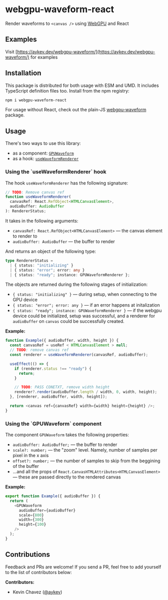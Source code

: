 # webgpu-waveform-react

Render waveforms to `<canvas />` using [WebGPU](https://developer.mozilla.org/en-US/docs/Web/API/WebGPU_API) and React

## Examples

Visit [https://aykev.dev/webgpu-waveform/](https://aykev.dev/webgpu-waveform/) for examples

## Installation

This package is distributed for both usage with ESM and UMD. It includes TypeScript definition files too. Install from the npm registry:

```bash
npm i webgpu-waveform-react
```

For usage without React, check out the plain-JS [webgpu-waveform](https://github.com/mrkev/webgpu-waveform/tree/main/packages/webgpu-waveform) package.

## Usage

There's two ways to use this library:

- as a component: <a href="#GPUWaveform">`GPUWaveform`</a>
- as a hook: <a href="#useWaveformRenderer">`useWaveformRenderer`</a>

<h3 id="useWaveformRenderer">Using the `useWaveformRenderer` hook</h3>

The hook `useWaveformRenderer` has the following signature:

```typescript
// TODO: Remove canvas ref
function useWaveformRenderer(
  canvasRef: React.RefObject<HTMLCanvasElement>,
  audioBuffer: AudioBuffer
): RendererStatus;
```

It takes in the following arguments:

- `canvasRef: React.RefObject<HTMLCanvasElement>` — the canvas element to render to
- `audioBuffer: AudioBuffer` — the buffer to render

And returns an object of the following type:

```typescript
type RendererStatus =
  | { status: "initializing" }
  | { status: "error"; error: any }
  | { status: "ready"; instance: GPUWaveformRenderer };
```

The objects are returned during the following stages of initialization:

- `{ status: "initializing" }` — during setup, when connecting to the GPU device
- `{ status: "error"; error: any }` — if an error happens at initalization
- `{ status: "ready"; instance: GPUWaveformRenderer }` — if the webgpu device could be initialized, setup was successful, and a renderer for `audioBuffer` on `canvas` could be successfully created.

**Example:**

```javascript
function Example({ audioBuffer, width, height }) {
  const canvasRef = useRef < HTMLCanvasElement > null;
  // TODO: remove canvas ref
  const renderer = useWaveformRenderer(canvasRef, audioBuffer);

  useEffect(() => {
    if (renderer.status !== "ready") {
      return;
    }

    // TODO: PASS CONETXT, remove width height
    renderer?.render(audioBuffer.length / width, 0, width, height);
  }, [renderer, audioBuffer, width, height]);

  return <canvas ref={canvasRef} width={width} height={height} />;
}
```

<h3 id="GPUWaveform">Using the `GPUWaveform` component</h3>

The component `GPUWaveform` takes the following properties:

- `audioBuffer: AudioBuffer;` — the buffer to render
- `scale?: number;` — the "zoom" level. Namely, number of samples per pixel in the x axis
- `offset?: number;` — the number of samples to skip from the beggining of the buffer
- ...and all the props of `React.CanvasHTMLAttributes<HTMLCanvasElement>` — these are passed directly to the rendered canvas

**Example:**

```javascript
export function Example({ audioBuffer }) {
  return (
    <GPUWaveform
      audioBuffer={audioBuffer}
      scale={800}
      width={300}
      height={100}
    />
  );
}
```

## Contributions

Feedback and PRs are welcome! If you send a PR, feel free to add yourself to the list of contributors below:

**Contributors:**

- Kevin Chavez ([@aykev](https://twitter.com/aykev))
